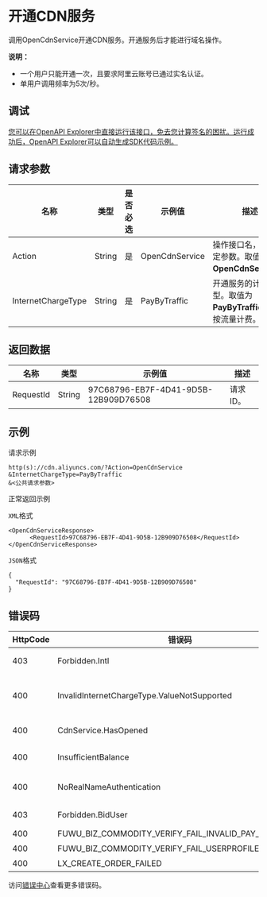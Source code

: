 # 开通CDN服务

调用OpenCdnService开通CDN服务。开通服务后才能进行域名操作。

**说明：**

-   一个用户只能开通一次，且要求阿里云账号已通过实名认证。
-   单用户调用频率为5次/秒。

## 调试

[您可以在OpenAPI Explorer中直接运行该接口，免去您计算签名的困扰。运行成功后，OpenAPI Explorer可以自动生成SDK代码示例。](https://api.aliyun.com/#product=Cdn&api=OpenCdnService&type=RPC&version=2018-05-10)

## 请求参数

|名称|类型|是否必选|示例值|描述|
|--|--|----|---|--|
|Action|String|是|OpenCdnService|操作接口名，系统规定参数。取值：**OpenCdnService**。 |
|InternetChargeType|String|是|PayByTraffic|开通服务的计费类型。取值为**PayByTraffic**，表示按流量计费。 |

## 返回数据

|名称|类型|示例值|描述|
|--|--|---|--|
|RequestId|String|97C68796-EB7F-4D41-9D5B-12B909D76508|请求ID。 |

## 示例

请求示例

```
http(s)://cdn.aliyuncs.com/?Action=OpenCdnService
&InternetChargeType=PayByTraffic
&<公共请求参数>
```

正常返回示例

`XML`格式

```
<OpenCdnServiceResponse>
      <RequestId>97C68796-EB7F-4D41-9D5B-12B909D76508</RequestId>
</OpenCdnServiceResponse>
```

`JSON`格式

```
{
  "RequestId": "97C68796-EB7F-4D41-9D5B-12B909D76508"
}
```

## 错误码

|HttpCode|错误码|错误信息|描述|
|--------|---|----|--|
|403|Forbidden.Intl|User not authorized to open Intl service.|国际站CDN产品当前定向开放中。|
|400|InvalidInternetChargeType.ValueNotSupported|The specified value of parameter "InternetChargeType" is not valid.|参数“InternetChargeType”的值无效。|
|400|CdnService.HasOpened|Your cdn service has opened.|CDN服务已开通，请勿重复开通。|
|400|InsufficientBalance|Your account does not have enough balance.|账户余额不足，请先充值再操作。|
|400|NoRealNameAuthentication|Real name authentication is needed.|您的账户未开通实名认证。|
|403|Forbidden.BidUser|Bid user is limited to open service.|您无权限使用该项服务。|
|400|FUWU\_BIZ\_COMMODITY\_VERIFY\_FAIL\_INVALID\_PAY\_METHOD|INVALID\_PAY\_METHOD|付款方式无效。|
|400|FUWU\_BIZ\_COMMODITY\_VERIFY\_FAIL\_USERPROFILECOMPLETE|MISSING\_USERPROFILE|缺少用户配置文件。|
|400|LX\_CREATE\_ORDER\_FAILED|Create order failed|订单创建失败。|

访问[错误中心](https://error-center.aliyun.com/status/product/Cdn)查看更多错误码。

